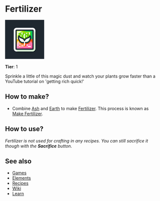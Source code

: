 # Fertilizer

![](../images/item.fertilizer.png)

**Tier**: 1

Sprinkle a little of this magic dust and watch your plants grow faster than a YouTube tutorial on 'getting rich quick!'

## How to make?

* Combine [Ash](/wiki/elements/ash) and [Earth](/wiki/elements/earth) to make [Fertilizer](/wiki/elements/fertilizer). This process is known as [Make Fertilizer](/wiki/recipes/make-fertilizer).

## How to use?

_Fertilizer is not used for crafting in any recipes. You can still sacrifice it though with the **Sacrifice** button._

## See also

* [Games](/wiki/games)
* [Elements](/wiki/elements)
* [Recipes](/wiki/recipes)
* [Wiki](/wiki/index)
* [Learn](/learn/index)